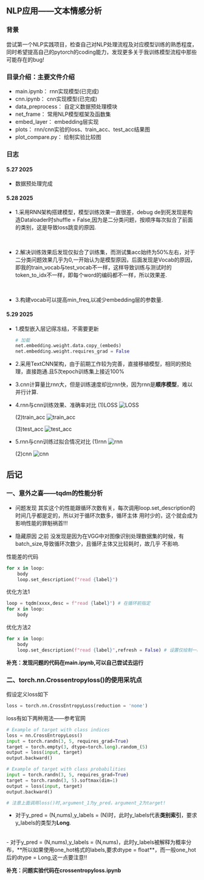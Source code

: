 ## NLP应用——文本情感分析

### 背景

尝试第一个NLP实践项目，检查自己对NLP处理流程及对应模型训练的熟悉程度，同时希望提高自己的pytorch的coding能力，发现更多关于我训练模型流程中那些可能存在的bug!


### 目录介绍：主要文件介绍

- main.ipynb： rnn实现模型(已完成)
- cnn.ipynb： cnn实现模型(已完成)
- data_preprocess： 自定义数据预处理模块
- net_frame： 常用NLP模型框架及函数集
- embed_layer： embedding层实现
- plots： rnn/cnn实验的loss、train_acc、test_acc结果图
- plot_compare.py： 绘制实验比较图


### 日志

#### 5.27 2025
- 数据预处理完成

#### 5.28 2025
- 1.采用RNN架构搭建模型，模型训练效果一直很差，debug de到死发现是构造Dataloader时shuffle = False,因为是二分类问题，按顺序每次拟合了前面的类别，这是导致loss跳变的原因.
<br>

- 2.解决训练效果后发现仅拟合了训练集，而测试集acc始终为50%左右，对于二分类问题效果几乎为0,一开始认为是模型原因，后面发现是Vocab的原因，即我的train_vocab与test_vocab不一样，这样导致训练与测试时的token_to_idx不一样，即每个word的编码都不一样，所以效果差.

<br>

- 3.构建vocab可以提高min_freq,以减少embedding层的参数量.

#### 5.29 2025

- 1.模型嵌入层记得冻结，不需要更新
    ```py
    # 加载
    net.embedding.weight.data.copy_(embeds)
    net.embedding.weight.requires_grad = False
    ```

- 2.采用TextCNN架构，由于前期工作较为完善，直接移植模型，相同的预处理，直接跑通.且5次epoch训练集上接近100%

- 3.cnn计算量比rnn大，但是训练速度却比rnn快，因为rnn是**顺序模型**，难以并行计算.

- 4.rnn与cnn训练效果、准确率对比
  (1)LOSS
  ![LOSS](compares/1.png)

  (2)train_acc
  ![train_acc](compares/2.png)

  (3)test_acc
  ![test_acc](compares/3.png)

- 5.rnn与cnn训练过拟合情况对比
  (1)rnn
  ![rnn](compares/4.png)

  (2)cnn
  ![cnn](compares/5.png)

## 后记

### 一、意外之喜——tqdm的性能分析

- 问题发现
其实这个的性能跟循环次数有关，每次调用loop.set_description的时间几乎都是定的，所以对于循环次数多，循环主体
用时少的，这个就会成为影响性能的罪魁祸首!!!

- 隐藏原因
之前 没发现是因为在VGG中对图像识别处理数据集的时候，有batch_size,导致循环次数少，且循环主体又比较耗时，故几乎
不影响.

性能差的代码
```py
for x in loop:
    body
    loop.set_description(f"read {label}")
```

优化方法1
```py
loop = tqdm(xxxx,desc = f"read {label}") # 在循环前指定
for x in loop:
    body
```

优化方法2
```py
for x in loop:
    body
    loop.set_description(f"read {label}",refresh = False) # 设置仅绘制一次，关闭动态刷新
```

**补充：发现问题的代码在main.ipynb,可以自己尝试去运行**

### 二、torch.nn.Crossentropyloss()的使用采坑点

假设定义loss如下
```py
loss = torch.nn.CrossEntropyLoss(reduction = 'none')
```

loss有如下两种用法——参考官网

```py
# Example of target with class indices
loss = nn.CrossEntropyLoss()
input = torch.randn(3, 5, requires_grad=True)
target = torch.empty(3, dtype=torch.long).random_(5)
output = loss(input, target)
output.backward()

# Example of target with class probabilities
input = torch.randn(3, 5, requires_grad=True)
target = torch.randn(3, 5).softmax(dim=1)
output = loss(input, target)
output.backward()

# 注意上面调用loss()时,argument_1为y_pred，argument_2为target!
```

- 对于y_pred = (N,nums),y_labels = (N)时，此时y_labels代表**类别索引**，要求y_labels的类型为**Long**.
<br>
- 对于y_pred = (N,nums),y_labels = (N,nums)，此时y_labels被解释为概率分布，**所以如果使用one_hot格式的labels,要求dtype = float**，而一般one_hot后的dtype = Long,这一点要注意!!

**补充：问题实验代码在crossentropyloss.ipynb**
